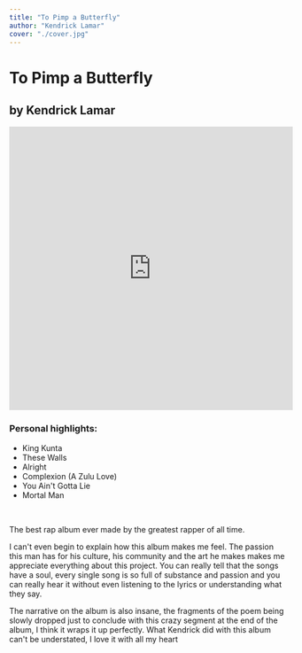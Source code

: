 ```yaml
---
title: "To Pimp a Butterfly"
author: "Kendrick Lamar"
cover: "./cover.jpg"
---
```

<h1 class="album-page-title">To Pimp a Butterfly</h1>
<h2 class="album-page-author">by Kendrick Lamar</h2>
<iframe class="album-page-video" width="512px" height="512px" src="https://www.youtube.com/embed/AC4bb9Q9-04?si=3kTP7i3AMG_1loYw" frameborder="0" allow="accelerometer; clipboard-write; encrypted-media; gyroscope; picture-in-picture"></iframe>

### Personal highlights:
* King Kunta
* These Walls
* Alright
* Complexion (A Zulu Love)
* You Ain't Gotta Lie
* Mortal Man

<br>

The best rap album ever made by the greatest rapper of all time.

I can't even begin to explain how this album makes me feel. The passion this man has for his culture, his community and the art he makes makes me appreciate everything about this project.
You can really tell that the songs have a soul, every single song is so full of substance and passion and you can really hear it without even listening to the lyrics or understanding what they say.

The narrative on the album is also insane, the fragments of the poem being slowly dropped just to conclude with this crazy segment at the end of the album, I think it wraps it up perfectly. What Kendrick did with this album can't be understated, I love it with all my heart